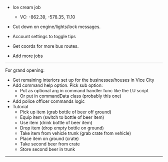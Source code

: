 * Ice cream job
    * VC: -862.39, -578.35, 11.10

* Cut down on engine/lights/lock messages.
* Account settings to toggle tips
* Get coords for more bus routes.

* Add more jobs

------------------------------------------------------
For grand opening:
- Get remaining interiors set up for the businesses/houses in Vice City
- Add command help option. Pick sub option:
    - Put as optional arg in command handler func like the LU script
    - Or put in commandData class (probably this one)
- Add police officer commands logic
- Tutorial
    - Pick up item (grab bottle of beer off ground)
    - Equip item (switch to bottle of beer item)
    - Use item (drink bottle of beer item)
    - Drop item (drop empty bottle on ground)
    - Take item from vehicle trunk (grab crate from vehicle)
    - Place item on ground (crate)
    - Take second beer from crate
    - Store second beer in trunk
------------------------------------------------------
